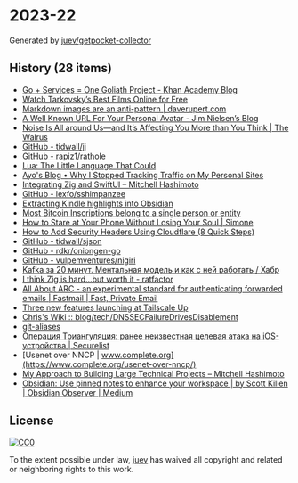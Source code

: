 # 2023-22

Generated by [juev/getpocket-collector](https://github.com/juev/getpocket-collector)

## History (28 items)

- [Go + Services = One Goliath Project - Khan Academy Blog](https://blog.khanacademy.org/go-services-one-goliath-project/)
- [Watch Tarkovsky’s Best Films Online for Free](https://kottke.org/23/05/watch-tarkovskys-best-films-online-for-free)
- [Markdown images are an anti-pattern | daverupert.com](https://daverupert.com/2023/05/markdown-images-anti-pattern)
- [A Well Known URL For Your Personal Avatar - Jim Nielsen’s Blog](https://blog.jim-nielsen.com/2023/well-known-avatar/)
- [Noise Is All around Us—and It’s Affecting You More than You Think | The Walrus](https://thewalrus.ca/noise-ethics/)
- [GitHub - tidwall/jj](https://github.com/tidwall/jj)
- [GitHub - rapiz1/rathole](https://github.com/rapiz1/rathole)
- [Lua: The Little Language That Could](https://matt.blwt.io/post/lua-the-little-language-that-could/)
- [Ayo's Blog • Why I Stopped Tracking Traffic on My Personal Sites](https://ayos.blog/stopped-tracking-on-my-sites)
- [Integrating Zig and SwiftUI – Mitchell Hashimoto](https://mitchellh.com/writing/zig-and-swiftui)
- [GitHub - lexfo/sshimpanzee](https://github.com/lexfo/sshimpanzee)
- [Extracting Kindle highlights into Obsidian](https://stuff.graves.cl/posts/2023-05-29_11_28-extracting-kindle-highlights-into-obsidian)
- [Most Bitcoin Inscriptions belong to a single person or entity](https://block21m.substack.com/p/most-bitcoin-inscriptions-belong-d6d)
- [How to Stare at Your Phone Without Losing Your Soul | Simone](https://simone.org/tracking-screen-time/)
- [How to Add Security Headers Using Cloudflare (8 Quick Steps)](https://algustionesa.com/security-headers/)
- [GitHub - tidwall/sjson](https://github.com/tidwall/sjson)
- [GitHub - rdkr/oniongen-go](https://github.com/rdkr/oniongen-go)
- [GitHub - vulpemventures/nigiri](https://github.com/vulpemventures/nigiri)
- [Kafka за 20 минут. Ментальная модель и как с ней работать / Хабр](https://habr.com/ru/companies/sbermarket/articles/738634/)
- [I think Zig is hard...but worth it - ratfactor](http://ratfactor.com/zig/hard)
- [All About ARC - an experimental standard for authenticating forwarded emails | Fastmail | Fast, Private Email](https://www.fastmail.com/blog/what-is-arc/)
- [Three new features launching at Tailscale Up](https://tailscale.com/blog/three-new-features-launching-at-tailscale-up)
- [Chris's Wiki :: blog/tech/DNSSECFailureDrivesDisablement](https://utcc.utoronto.ca/~cks/space/blog/tech/DNSSECFailureDrivesDisablement)
- [git-aliases](https://www.hansschnedlitz.com/git-aliases/)
- [Операция Триангуляция: ранее неизвестная целевая атака на iOS-устройства | Securelist](https://securelist.ru/operation-triangulation/107470/)
- [Usenet over NNCP | www.complete.org](https://www.complete.org/usenet-over-nncp/)
- [My Approach to Building Large Technical Projects – Mitchell Hashimoto](https://mitchellh.com/writing/building-large-technical-projects)
- [Obsidian: Use pinned notes to enhance your workspace | by Scott Killen | Obsidian Observer | Medium](https://medium.com/obsidian-observer/obsidian-use-pinned-notes-to-enhance-your-workspace-38a6bd4aefbc)

## License

[![CC0](https://mirrors.creativecommons.org/presskit/buttons/88x31/svg/cc-zero.svg)](https://creativecommons.org/publicdomain/zero/1.0/)

To the extent possible under law, [juev](https://github.com/juev) has waived all copyright and related or neighboring rights to this work.
